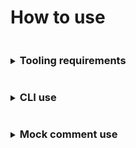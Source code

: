 # How to use

<details>
<summary><h3 style="display: inline-block">Tooling requirements</h3></summary>

The basic use requirements:
* [Node.js version 18+](https://nodejs.org/)
* NPM
</details>

<details>
<summary><h3 style="display: inline-block">CLI use</h3></summary>

Basic CLI functionality can also be viewed under a simple terminal command
```shell
$ mock -h
```

#### Options
| CLI OPTION   | DESCRIPTION                                                               | TYPE               | CHOICES | DEFAULT |
|--------------|---------------------------------------------------------------------------|--------------------|---------|---------|
| -p, --port   | Set mock server port                                                      | number             |         | 8000    |
| -w, --watch  | Watch single, or multiple, files and extensions using glob patterns.      | string \| string[] |         |         | 

#### Use the CLI with NPM scripts
CLI usage can be placed under NPM scripts

A basic mock example using your own scripts

   ```js
   "scripts": {
     "api": "mock -w [PATH TO FILES] -w [ANOTHER PATH TO FILES]"
   }
   ```


</details>

<details>
<summary><h3 style="display: inline-block">Mock comment use</h3></summary>

`apidoc-mock` makes use of specific [apiDoc](https://apidocjs.com/) and [JSDoc](https://github.com/jsdoc/jsdoc) styled comment tags to generate mocks.

> For reference, we break these styled comments into the format `@[TAG] {[TYPE]} [NAME|TITLE] [DESCRIPTION]`

#### Comment tags
The tags `apidoc-mock` uses are...

| COMMENT TAG        | COMMENT TYPE                                                                                                                               | COMMENT NAME                                             | COMMENT DESCRIPTION                                                       | ADDITIONAL EXPLANATION                                                                                                                                                                                                                                                                                                                                                                                                                                                                                                                                                                                                                                                                                                              |
|--------------------|--------------------------------------------------------------------------------------------------------------------------------------------|----------------------------------------------------------|---------------------------------------------------------------------------|-------------------------------------------------------------------------------------------------------------------------------------------------------------------------------------------------------------------------------------------------------------------------------------------------------------------------------------------------------------------------------------------------------------------------------------------------------------------------------------------------------------------------------------------------------------------------------------------------------------------------------------------------------------------------------------------------------------------------------------|
| @api               | `get` \| `patch` \| `post` \| `put` \| `delete` \| defaults to `get` if missing                                                            | `string`, the API path to serve                          | **IGNORED!**                                                              |                                                                                                                                                                                                                                                                                                                                                                                                                                                                                                                                                                                                                                                                                                                                     |
| @apiMock           | `force` \| `forceStatus` \| `forcedStatus`                                                                                                 | `number`, a HTTP status to serve when the path is called | **IGNORED!**                                                              |                                                                                                                                                                                                                                                                                                                                                                                                                                                                                                                                                                                                                                                                                                                                     |
| @apiMock           | `random` \| `randomResponse`                                                                                                               | **IGNORED!**                                             | **IGNORED!**                                                              | Returns a random'ish response of `success`<sup>1</sup> \| `error`<sup>2</sup> if multiple related examples are provided.                                                                                                                                                                                                                                                                                                                                                                                                                                                                                                                                                                                                            |
| @apiMock           | `randomSuccess`                                                                                                                            | **IGNORED!**                                             | **IGNORED!**                                                              | Returns a random'ish response of `success`<sup>1</sup> if multiple related examples are provided.                                                                                                                                                                                                                                                                                                                                                                                                                                                                                                                                                                                                                                   |
| @apiMock           | `randomError`                                                                                                                              | **IGNORED!**                                             | **IGNORED!**                                                              | Returns a random'ish response of `error`<sup>2</sup> if multiple related examples are provided.                                                                                                                                                                                                                                                                                                                                                                                                                                                                                                                                                                                                                                     |
| @apiMock           | `delay` \| `delayResponse`                                                                                                                 | `number`, milliseconds to delay the mock response        | **IGNORED!**                                                              | The number of milliseconds to delay the response                                                                                                                                                                                                                                                                                                                                                                                                                                                                                                                                                                                                                                                                                    |
| @apiHeader         | `request` \| `response` \| defaults to `request` if missing or another value is used                                                       | `string`, see `@apiHeaderExample` for limitations        | `string`, An `apidoc` example header content                              | Minimally recognizes the `Authorization` `request` header, see `@apiHeaderExample` for limitations.                                                                                                                                                                                                                                                                                                                                                                                                                                                                                                                                                                                                                                 |
| @apiHeaderExample  | `request` \| `response` \| defaults to `request` if missing or another value is used                                                       | **IGNORED!**                                             | `string`, An `apidoc` example header, written in `JSON` format            | The `JSON` object properties are used to "help" generate `response` headers for mock responses, and are generally used for custom headers.<br/><br/>The only `request` header used for mocks is `Authorization`. When `Authorization` is declared the mocks will attempt to minimally apply authorization to the related response. This means you'll need to pass mock authorization with your request. Any other mock related `request` headers are ignored by design.<br/><br/>In addition, when generating mocks not all `response` headers will be used some are ignored, like CORS related headers, and a general list of [`spec level forbidden headers`](https://developer.mozilla.org/en-US/docs/Glossary/Forbidden_header_name). |
| @apiSuccessExample | `css` \| `csv`  \| `gzip` \| `html` \| `json` \| `svg` \| `txt` \| `xml` \| `zip` \| defaults to `txt` if missing or another value is used | **IGNORED!**                                             | `string`, An `apidoc` example response used as the returned mock response | Any API response `description` that is missing will attempt to fallback to a default internal string response.<sup>3</sup>                                                                                                                                                                                                                                                                                                                                                                                                                                                                                                                                                                                                          |
| @apiErrorExample   | `css` \| `csv`  \| `gzip` \| `html` \| `json` \| `svg` \| `txt` \| `xml` \| `zip` \| defaults to `txt` if missing or another value is used | **IGNORED!**                                             | `string`, An `apidoc` example response used as the returned mock response | Any API response `description` that is missing will attempt to fallback to a default internal string response.<sup>3</sup>                                                                                                                                                                                                                                                                                                                                                                                                                                                                                                                                                                                                          |

> footnotes:<br/>
> 1. Success is defined as a http status numeric value of less than `400`
> 1. Error is defined as a http status numeric value greater than or equal to `400`
> 1. If unrecognized, MIME response types will attempt to fall back towards `text/plain`

##### JS/TS linting and comments

Since `apidoc-mock` uses custom comments you may come across issues if you decide to run a linter like `eslint-plugin-jsdoc`. You may
need to allow custom `tags` and `types`.

If you're using `eslint` see the related `JSDoc plugin` for rule reference and settings explanations
- [jsdoc/check-tag-names](https://github.com/gajus/eslint-plugin-jsdoc/blob/main/.README/rules/check-tag-names.md)
- [jsdoc/no-undefined-types](https://github.com/gajus/eslint-plugin-jsdoc/blob/main/.README/rules/no-undefined-types.md)
- [settings.jsdoc.preferredTypes](https://github.com/gajus/eslint-plugin-jsdoc/blob/main/docs/settings.md#settings-to-configure-check-types-and-no-undefined-types)


##### Example comments
###### @apiMock tag, force HTTP status
To force a specific status use the `ForceStatus` type. 

_Note: This will always return a `400`_ 
```
/**
 * @api {get} /hello/world/
 * @apiMock {forceStatus} 400
 * @apiSuccessExample {json} Success-Response
 *   HTTP/1.1 200 OK
 *   {
 *     "hello": "world"
 *   }
 * @apiErrorExample {json} Error-Response
 *   HTTP/1.1 400 Bad Request
 *   {
 *     "bad": "request"
 *   }
 */
```

###### @apiMock tag, force a random response
To force a random status that uses success and error responses use the `RandomResponse` type.
```
/**
 * @api {get} /hello/world/
 * @apiMock {randomResponse}
 * @apiSuccessExample {json} Success-Response
 *   HTTP/1.1 200 OK
 *   {
 *     "hello": "world"
 *   }
 * @apiSuccessExample {json} Success-Response
 *   HTTP/1.1 200 OK
 *   {
 *     "lorem": "ipsum"
 *   }
 * @apiErrorExample {json} Error-Response
 *   HTTP/1.1 400 Bad Request
 *   {
 *     "bad": "request"
 *   }
 */
```

###### @apiMock tag, force a delayed response
To force a delayed response in milliseconds use the `DelayResponse` type.
```
/**
 * @api {get} /hello/world/
 * @apiMock {delayResponse} 5000
 * @apiSuccessExample {json} Success-Response
 *   HTTP/1.1 200 OK
 *   {
 *     "hello": "world"
 *   }
 */
```

###### @apiHeaderExample tag, use an Authorization and custom header 
To force the use of an Authorization header use the `@apiHeaderExample` tag.
> This tag can be used to apply a variety of headers to any response header on the mock response.

_Note: In this example you must pass, as part of your request, some form of token, mock or otherwise, to the Authorization header in order for the server to respond with a success_
```
/**
 * @api {get} /hello/world/
 * @apiHeaderExample {request} Request-Header
 *   {
 *     "Authorization": "Token EXAMPLE_TOKEN"
 *   }
 * @apiHeaderExample {response} Response-Header
 *   {
 *     "Dolor": "sit"
 *   }
 * @apiSuccessExample {json} Success-Response
 *   HTTP/1.1 200 OK
 *   {
 *     "hello": "world"
 *   }
 * @apiErrorExample {json} Error-Response
 *   HTTP/1.1 401 Unauthorized
 *   {
 *     "detail": "Authentication credentials were not provided."
 *   }
 */
```

###### @apiMockResponse tag, create a mock response like JSON, XML/HTML/SVG, or ZIP
To create a mock response apply one of the noted `types`.
> Any unrecognized type will automatically use a response type of `text/plain`

_Note: JSON example_
```
/**
 * @api {get} /hello/world/
 * @apiSuccessExample {json} Success-Response
 *   HTTP/1.1 200 OK
 *   {
 *     "hello": "world"
 *   }
 */
```

_Note: HTML example_
```
/**
 * @api {get} /hello/world/
 * @apiMockResponse {html} Success-Response
 *   HTTP/1.1 200 OK
 *   <html>
 *     <body>
 *       hello world
 *     </body>
 *   </html>
 */
```

_Note: ZIP example_
```
/**
 * @api {get} /hello/world/
 * @apiMockResponse {zip} Success-Response
 *   HTTP/1.1 200 OK
 *   success
 */
```

</details>
